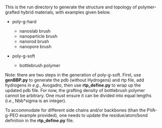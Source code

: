 This is the run directory to generate the structure and topology of polymer-grafted hybrid materials, with examples given below.
- poly-g-hard
  - nanoslab brush
  - nanoparticle brush
  - nanorod brush
  - nanopore brush

    
- poly-g-soft
  - bottlebrush polymer

Note: there are two steps in the generation of poly-g-soft. First, use **genBBP.py** to generate the pdb (without Hydrogens) and rtp file, add hydrogens in _e.g._, Avogadro, then use **rtp_define.py** to wrap up the updated pdb file. For now, the grafting density of bottlebrush polymer cannot be arbitrary. One must ensure it can be divided into equal lengths (_i.e._, Nbb*sigma is an integer).

To accommodate for different side chains and/or backbones (than the PVA-g-PEO example provided), one needs to update the residue/atom/bond definition in the **rtp_define.py** file. 

